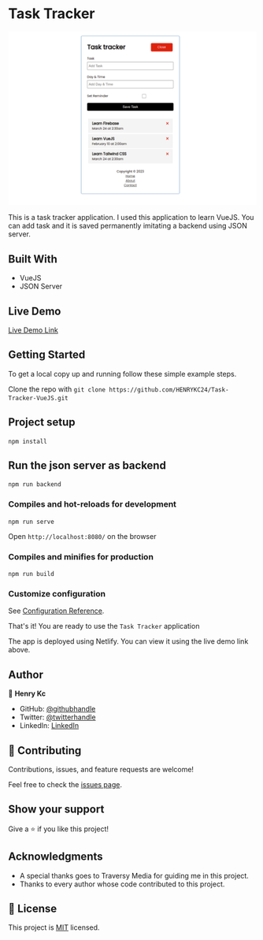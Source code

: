 # Task Tracker

![App Screenshot](./src/assets/Screenshot.png)

This is a task tracker application. I used this application to learn VueJS. You can add task and it is saved permanently imitating a backend using JSON server.

## Built With

- VueJS
- JSON Server

## Live Demo

[Live Demo Link](https://henrykc24.github.io/my-portfolio/)


## Getting Started


To get a local copy up and running follow these simple example steps.

Clone the repo with `git clone https://github.com/HENRYKC24/Task-Tracker-VueJS.git`

## Project setup
```
npm install
```
## Run the json server as backend
```
npm run backend
```

### Compiles and hot-reloads for development
```
npm run serve
```

Open `http://localhost:8080/` on the browser

### Compiles and minifies for production
```
npm run build
```

### Customize configuration
See [Configuration Reference](https://cli.vuejs.org/config/).


That's it! You are ready to use the `Task Tracker` application


The app is deployed using Netlify. You can view it using the live demo link above.



## Author

👤 **Henry Kc**

- GitHub: [@githubhandle](https://github.com/henrykc24)
- Twitter: [@twitterhandle](https://twitter.com/henrykc24)
- LinkedIn: [LinkedIn](https://linkedin.com/in/henry-kc)


## 🤝 Contributing

Contributions, issues, and feature requests are welcome!

Feel free to check the [issues page](https://github.com/HENRYKC24/Task-Tracker-VueJS/issues/).

## Show your support

Give a ⭐️ if you like this project!

## Acknowledgments

- A special thanks goes to Traversy Media for guiding me in this project.
- Thanks to every author whose code contributed to this project.

## 📝 License

This project is [MIT](./LICENSE) licensed.



